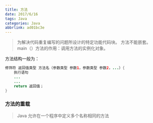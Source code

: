 ```yaml
---
title: 方法
date: 2017/6/16
tags: Java
categories: Java
abbrlink: ad01bc3e
---
```


> 为解决代码重复编写的问题所设计的特定功能代码块。
> 方法不能嵌套。
> main（）方法的作用：调用方法的实例化对象。

方法结构一般为：
```java
修饰符 返回值类型 方法名（参数类型 参数1，参数类型 参数2，...）{
	执行语句
	...
	...
	return 返回值；
}
```
### 方法的重载 ###
> Java 允许在一个程序中定义多个名称相同的方法